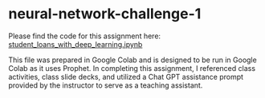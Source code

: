 # neural-network-challenge-1

Please find the code for this assignment here: [student_loans_with_deep_learning.ipynb](https://github.com/mmccanse/neural-network-challenge-1/blob/main/student_loans_with_deep_learning.ipynb)

This file was prepared in Google Colab and is designed to be run in Google Colab as it uses Prophet. In completing this assignment, I referenced class activities, class slide decks, and utilized a Chat GPT assistance prompt provided by the instructor to serve as a teaching assistant.
